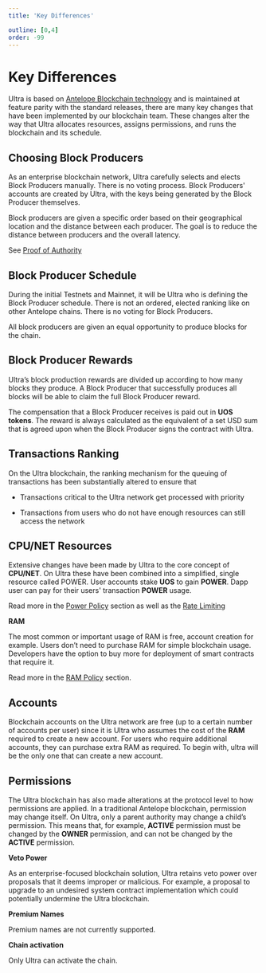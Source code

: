 ```yaml
---
title: 'Key Differences'

outline: [0,4]
order: -99
---
```


# Key Differences

Ultra is based on [Antelope Blockchain technology](https://github.com/AntelopeIO/leap) and is maintained at feature parity with the standard releases, there are many key changes that have been implemented by our blockchain team. These changes alter the way that Ultra allocates resources, assigns permissions, and runs the blockchain and its schedule.

## Choosing Block Producers

As an enterprise blockchain network, Ultra carefully selects and elects Block Producers manually. There is no voting process. Block Producers' accounts are created by Ultra, with the keys being generated by the Block Producer themselves.

Block producers are given a specific order based on their geographical location and the distance between each producer. The goal is to reduce the distance between producers and the overall latency.

See [Proof of Authority](./antelope-ultra/consensus.md#proof-of-authority-poa)

## Block Producer Schedule

During the initial Testnets and Mainnet, it will be Ultra who is defining the Block Producer schedule. There is not an ordered, elected ranking like on other Antelope chains. There is no voting for Block Producers.

All block producers are given an equal opportunity to produce blocks for the chain.

## Block Producer Rewards

Ultra’s block production rewards are divided up according to how many blocks they produce. A Block Producer that successfully produces all blocks will be able to claim the full Block Producer reward.

The compensation that a Block Producer receives is paid out in **UOS tokens**. The reward is always calculated as the equivalent of a set USD sum that is agreed upon when the Block Producer signs the contract with Ultra.

## Transactions Ranking

On the Ultra blockchain, the ranking mechanism for the queuing of transactions has been substantially altered to ensure that

*   Transactions critical to the Ultra network get processed with priority
    
*   Transactions from users who do not have enough resources can still access the network
    

## CPU/NET Resources

Extensive changes have been made by Ultra to the core concept of **CPU/NET**. On Ultra these have been combined into a simplified, single resource called POWER. User accounts stake **UOS** to gain **POWER**. Dapp user can pay for their users' transaction **POWER** usage.

Read more in the [Power Policy](./antelope-ultra/power-resource.md) section as well as the [Rate Limiting](./antelope-ultra/rate-limiting.md)

**RAM**

The most common or important usage of RAM is free, account creation for example. Users don’t need to purchase RAM for simple blockchain usage. Developers have the option to buy more for deployment of smart contracts that require it.

Read more in the [RAM Policy](./antelope-ultra/ram-policy.md) section.

## Accounts

Blockchain accounts on the Ultra network are free (up to a certain number of accounts per user) since it is Ultra who assumes the cost of the **RAM** required to create a new account. For users who require additional accounts, they can purchase extra RAM as required. To begin with, ultra will be the only one that can create a new account.

## Permissions

The Ultra blockchain has also made alterations at the protocol level to how permissions are applied. In a traditional Antelope blockchain, permission may change itself. On Ultra, only a parent authority may change a child’s permission. This means that, for example, **ACTIVE** permission must be changed by the **OWNER** permission, and can not be changed by the **ACTIVE** permission.

**Veto Power**

As an enterprise-focused blockchain solution, Ultra retains veto power over proposals that it deems improper or malicious. For example, a proposal to upgrade to an undesired system contract implementation which could potentially undermine the Ultra blockchain.

**Premium Names**

Premium names are not currently supported.

**Chain activation**

Only Ultra can activate the chain.